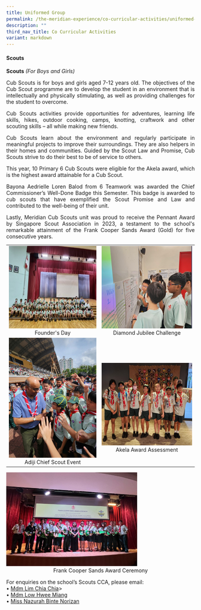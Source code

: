 ```yaml
---
title: Uniformed Group
permalink: /the-meridian-experience/co-curricular-activities/uniformed-group/
description: ""
third_nav_title: Co Curricular Activities
variant: markdown
---
```

#### Scouts


**Scouts**&nbsp;_(For Boys and Girls)_

<p align="justify">Cub Scouts is for boys and girls aged 7-12 years old. The objectives of the Cub Scout programme are to develop the student in an environment that is intellectually and physically stimulating, as well as providing challenges for the student to overcome.</p>

<p align="justify">Cub Scouts activities provide opportunities for adventures, learning life skills, hikes, outdoor cooking, camps, knotting, craftwork and other scouting skills – all while making new friends.</p>

<p align="justify">Cub Scouts learn about the environment and regularly participate in meaningful projects to improve their surroundings. They are also helpers in their homes and communities. Guided by the Scout Law and Promise, Cub Scouts strive to do their best to be of service to others.</p>

<p align="justify">This year, 10 Primary 6 Cub Scouts were eligible for the Akela award, which is the highest award attainable for a Cub Scout.</p>

<p align="justify">Bayona Aedrielle Loren Balod&nbsp;from 6 Teamwork was awarded the Chief Commissioner’s Well-Done Badge this Semester. This badge is awarded to cub scouts that have exemplified the Scout Promise and Law and contributed to the well-being of their unit.</p>

<p align="justify">Lastly, Meridian Cub Scouts unit was proud to receive the Pennant Award by Singapore Scout Association in 2023, a testament to the school's remarkable attainment of the Frank Cooper Sands Award (Gold) for five consecutive years.</p>

<table style="width:100%">

  <tbody><tr>
    <td><img src="/images/The%20Meridian%20Experience/Co%20Curricular%20Activities/Uniformed%20Group/Scouts/2024_S1.jpg" style="width:450px;height:220px;float:center"><p style="margin-bottom:0; margin-top:0; text-align:center;">Founder's Day</p></td>
    <td><img src="/images/The%20Meridian%20Experience/Co%20Curricular%20Activities/Uniformed%20Group/Scouts/Scouts2024_1.png" style="width:450px;height:220px;float:center"><p style="margin-bottom:0; margin-top:0; text-align:center;">Diamond Jubilee Challenge</p></td>
	</tr>
	<tr>
    <td><img src="/images/The%20Meridian%20Experience/Co%20Curricular%20Activities/Uniformed%20Group/Scouts/Scouts2024_2.png" style="width:250px;height:320px;float:center"><p style="margin-bottom:0; margin-top:0; text-align:center;">Adiji Chief Scout Event</p></td>
    <td><br><br><img src="/images/The%20Meridian%20Experience/Co%20Curricular%20Activities/Uniformed%20Group/Scouts/Scouts2024_3.png" style="width:450px;height:220px;float:center"><p style="margin-bottom:0; margin-top:0; text-align:center;">Akela Award Assessment</p></td>
	</tr>
</tbody></table>

<img src="/images/The%20Meridian%20Experience/Co%20Curricular%20Activities/Uniformed%20Group/Scouts/Scouts2024_4.jpg" style="width:350px;height:250px;">
<p style="margin-bottom:0; margin-top:0; text-align:center;">Frank Cooper Sands Award Ceremony</p>


For enquiries on the school’s Scouts CCA, please email:<br>
• <a href="mailto:lim_chia_chia@moe.edu.sg">Mdm Lim Chia Chia</a>&gt;<br>
• <a href="mailto:low_hwee_miang_a@moe.edu.sg">Mdm Low Hwee Miang</a><br>
• <a href="mailto:nazurah_norizan@moe.edu.sg">Miss Nazurah Binte Norizan</a>